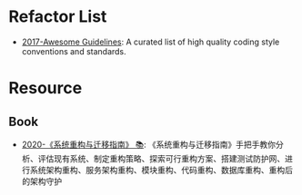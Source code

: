 # Refactor List

- [2017-Awesome Guidelines](https://github.com/Kristories/awesome-guidelines): A curated list of high quality coding style conventions and standards.

# Resource

## Book

- [2020-《系统重构与迁移指南》 📚](https://github.com/phodal/migration): 《系统重构与迁移指南》手把手教你分析、评估现有系统、制定重构策略、探索可行重构方案、搭建测试防护网、进行系统架构重构、服务架构重构、模块重构、代码重构、数据库重构、重构后的架构守护
